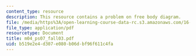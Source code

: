 ```yaml
---
content_type: resource
description: This resource contains a problem on free body diagram.
file: /media/https%3A/open-learning-course-data-rc.s3.amazonaws.com/16-01-unified-engineering-i-ii-iii-iv-fall-2005-spring-2006/b519e2e4d307e080b06dbf96f611c4fa_m04_ps07_fall03.pdf
file_type: application/pdf
resourcetype: Document
title: m04_ps07_fall03.pdf
uid: b519e2e4-d307-e080-b06d-bf96f611c4fa
---
```

